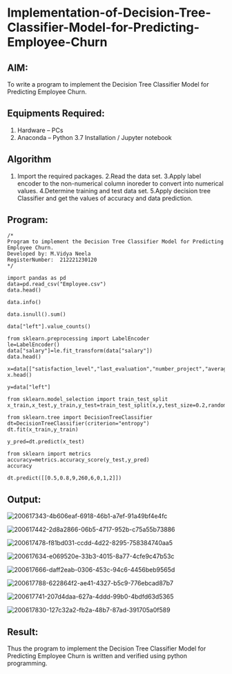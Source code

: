 # Implementation-of-Decision-Tree-Classifier-Model-for-Predicting-Employee-Churn

## AIM:
To write a program to implement the Decision Tree Classifier Model for Predicting Employee Churn.

## Equipments Required:
1. Hardware – PCs
2. Anaconda – Python 3.7 Installation / Jupyter notebook

## Algorithm
1. Import the required packages.
2.Read the data set.
3.Apply label encoder to the non-numerical column inoreder to convert into numerical values.
4.Determine training and test data set.
5.Apply decision tree Classifier and get the values of accuracy and data prediction.

## Program:
```
/*
Program to implement the Decision Tree Classifier Model for Predicting Employee Churn.
Developed by: M.Vidya Neela
RegisterNumber:  212221230120
*/
```
```
import pandas as pd
data=pd.read_csv("Employee.csv")
data.head()

data.info()

data.isnull().sum()

data["left"].value_counts()

from sklearn.preprocessing import LabelEncoder
le=LabelEncoder()
data["salary"]=le.fit_transform(data["salary"])
data.head()

x=data[["satisfaction_level","last_evaluation","number_project","average_montly_hours","time_spend_company","Work_accident","promotion_last_5years","salary"]]
x.head()

y=data["left"]

from sklearn.model_selection import train_test_split
x_train,x_test,y_train,y_test=train_test_split(x,y,test_size=0.2,random_state=100)

from sklearn.tree import DecisionTreeClassifier
dt=DecisionTreeClassifier(criterion="entropy")
dt.fit(x_train,y_train)

y_pred=dt.predict(x_test)

from sklearn import metrics
accuracy=metrics.accuracy_score(y_test,y_pred)
accuracy

dt.predict([[0.5,0.8,9,260,6,0,1,2]])
```

## Output:
![200617343-4b606eaf-6918-46b1-a7ef-91a49bf4e4fc](https://user-images.githubusercontent.com/94169318/204431272-09725dbe-97b0-46f8-9593-573a0ef9b9c5.png)

![200617442-2d8a2866-06b5-4717-952b-c75a55b73886](https://user-images.githubusercontent.com/94169318/204431311-c79110ea-50ec-49d7-92ca-49920f4083b1.png)

![200617478-f81bd031-ccdd-4d22-8295-758384740aa5](https://user-images.githubusercontent.com/94169318/204431344-c38de66d-60d2-4a67-8a62-1389a18b315b.png)

![200617634-e069520e-33b3-4015-8a77-4cfe9c47b53c](https://user-images.githubusercontent.com/94169318/204431426-4f73c285-2c96-4d04-9efc-f7edf5be0af8.png)

![200617666-daff2eab-0306-453c-94c6-4456beb9565d](https://user-images.githubusercontent.com/94169318/204431448-c31efe7f-4f6b-4110-9fb2-cdf7d7d2785f.png)

![200617788-622864f2-ae41-4327-b5c9-776ebcad87b7](https://user-images.githubusercontent.com/94169318/204431514-644b2673-f477-4e43-9bc6-9b98a8ba4ffe.png)

![200617741-207d4daa-627a-4ddd-99b0-4bdfd63d5365](https://user-images.githubusercontent.com/94169318/204431477-5c78000d-73c5-414a-9ee2-4e2c65d6a7a6.png)

![200617830-127c32a2-fb2a-48b7-87ad-391705a0f589](https://user-images.githubusercontent.com/94169318/204431538-c372cce1-5b37-400d-a8e4-fa729f541267.png)


## Result:
Thus the program to implement the  Decision Tree Classifier Model for Predicting Employee Churn is written and verified using python programming.

